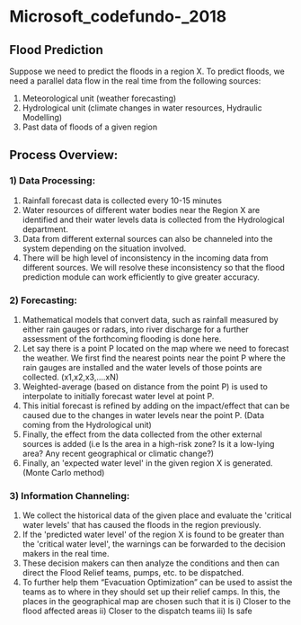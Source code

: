 # Microsoft_codefundo-_2018

## Flood Prediction
Suppose we need to predict the floods in a region X. To predict floods, we need a parallel data flow in the real time from the following sources:
1)	Meteorological unit (weather forecasting)
2)	Hydrological unit (climate changes in water resources, Hydraulic Modelling)
3)	Past data of floods of a given region

## Process Overview:
### 1)	Data Processing: 
  1.	Rainfall forecast data is collected every 10-15 minutes 
  2.	Water resources of different water bodies near the Region X are identified and their water levels data is collected from the Hydrological department.
  3.	Data from different external sources can also be channeled into the system depending on the situation involved.
  4.	There will be high level of inconsistency in the incoming data from different sources. We will resolve these inconsistency so that the flood prediction module can work efficiently to give greater accuracy.

### 2)	Forecasting: 
  1.	Mathematical models that convert data, such as rainfall measured by either rain gauges or radars, into river discharge for a further assessment of the forthcoming flooding is done here.
  2.	Let say there is a point P located on the map where we need to forecast the weather. We first find the nearest points near the point P where the rain gauges are installed and the water levels of those points are collected. (x1,x2,x3,….xN)
  3.	Weighted-average (based on distance from the point P) is used to interpolate to initially forecast water level at point P.
  4.  This initial forecast is refined by adding on the impact/effect that can be caused due to the changes in water levels near the point P. (Data coming from the Hydrological unit)
  5.	Finally, the effect from the data collected from the other external sources is added (i.e Is the area in a high-risk zone? Is it a low-lying area? Any recent geographical or climatic change?) 
  6. Finally, an 'expected water level' in the given region X is generated. (Monte Carlo method)

### 3)	Information Channeling:
  1. We collect the historical data of the given place and evaluate the 'critical water levels' that has caused the floods in the region previously.
  2.	If the 'predicted water level' of the region X is found to be greater than the 'critical water level', the warnings can be forwarded to the decision makers in the real time.
  3.	These decision makers can then analyze the conditions and then can direct the Flood Relief teams, pumps, etc. to be dispatched.
  4.	To further help them “Evacuation Optimization” can be used to assist the teams as to where in they should set up their relief camps. In this, the places in the geographical map are chosen such that it is
          i)   Closer to the flood affected areas
          ii)  Closer to the dispatch teams
          iii) Is safe
